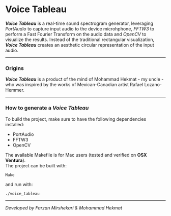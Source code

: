 <h1>Voice Tableau</h1>

_**Voice Tableau**_ is a real-time sound spectrogram generator, leveraging _PortAudio_ to capture input audio to the device microhphone, _FFTW3_ to perform
a Fast Fourier Transform on the audio data and _OpenCV_ to visualize the results. Instead of the traditional rectangular visualization, _**Voice Tableau**_
creates an aesthetic circular representation of the input audio.

---

<h3>Origins</h3>

_**Voice Tableau**_ is a product of the mind of Mohammad Hekmat - my uncle - who was inspired by the works of Mexican-Canadian artist Rafael Lozano-Hemmer.

---

<h3>How to generate a <b><i>Voice Tableau</i></b></h3>

To build the project, make sure to have the following dependencies installed:

<ul>
  <li>PortAudio</li>
  <li>FFTW3</li>
  <li>OpenCV</li>
</ul>

The available Makefile is for Mac users (tested and verified on <b>OSX Ventura</b>).
<br>
The project can be built with:
~~~
Make
~~~
and run with:
~~~
./voice_tableau
~~~

---

<i>Developed by Farzan Mirshekari & Mohammad Hekmat</i>